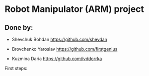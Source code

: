 # Robot Manipulator (ARM) project

## Done by:
* Shevchuk Bohdan https://github.com/shevdan
 
* Brovchenko Yaroslav https://github.com/firstgenius

* Kuzmina Daria https://github.com/ivddorrka

First steps:
